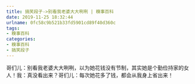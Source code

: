 ```yaml
---
title: 搞笑段子->别看我老婆大大咧咧 | 糗事百科
date: 2019-11-25 18:32:44
urlname: 0fc58c9b521b33fd5901cd89f40d360c
tags: 
- 糗事百科
categories:
- 糗事百科
- 搞笑段子
---
```

哥们儿：别看我老婆大大咧咧，以为她花钱没有节制，其实她是个勤俭持家的女人！我：真没看出来？哥们儿：每次她花多了钱，都会从我身上省出来！


